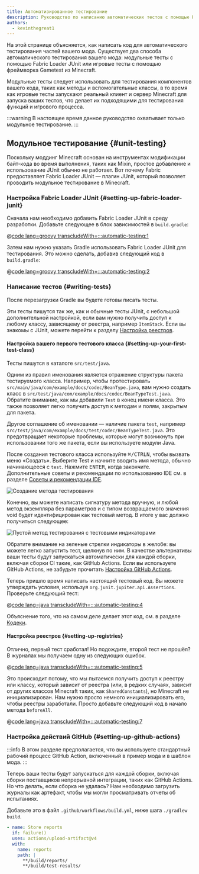 ```yaml
---
title: Автоматизированное тестирование
description: Руководство по написанию автоматических тестов с помощью Fabric Loader JUnit.
authors:
  - kevinthegreat1
---
```


На этой странице объясняется, как написать код для автоматического тестирования частей вашего мода. Существует два способа автоматического тестирования вашего мода: модульные тесты с помощью Fabric Loader JUnit или игровые тесты с помощью фреймворка Gametest из Minecraft.

Модульные тесты следует использовать для тестирования компонентов вашего кода, таких как методы и вспомогательные классы, в то время как игровые тесты запускают реальный клиент и сервер Minecraft для запуска ваших тестов, что делает их подходящими для тестирования функций и игрового процесса.

:::warning
В настоящее время данное руководство охватывает только модульное тестирование.
:::

## Модульное тестирование {#unit-testing}

Поскольку моддинг Minecraft основан на инструментах модификации байт-кода во время выполнения, таких как Mixin, простое добавление и использование JUnit обычно не работает. Вот почему Fabric предоставляет Fabric Loader JUnit — плагин JUnit, который позволяет проводить модульное тестирование в Minecraft.

### Настройка Fabric Loader JUnit {#setting-up-fabric-loader-junit}

Сначала нам необходимо добавить Fabric Loader JUnit в среду разработки. Добавьте следующее в блок зависимостей в `build.gradle`:

@[code lang=groovy transcludeWith=:::automatic-testing:1](@/reference/build.gradle)

Затем нам нужно указать Gradle использовать Fabric Loader JUnit для тестирования. Это можно сделать, добавив следующий код в `build.gradle`:

@[code lang=groovy transcludeWith=:::automatic-testing:2](@/reference/latest/build.gradle)

### Написание тестов {#writing-tests}

После перезагрузки Gradle вы будете готовы писать тесты.

Эти тесты пишутся так же, как и обычные тесты JUnit, с небольшой дополнительной настройкой, если вам нужно получить доступ к любому классу, зависящему от реестра, например `ItemStack`. Если вы знакомы с JUnit, можете перейти к разделу [Настройка реестров](#setting-up-registries).

#### Настройка вашего первого тестового класса {#setting-up-your-first-test-class}

Тесты пишутся в каталоге `src/test/java`.

Одним из правил именования является отражение структуры пакета тестируемого класса. Например, чтобы протестировать `src/main/java/com/example/docs/codec/BeanType.java`, вам нужно создать класс в `src/test/java/com/example/docs/codec/BeanTypeTest.java`. Обратите внимание, как мы добавили `Test` в конец имени класса. Это также позволяет легко получить доступ к методам и полям, закрытым для пакета.

Другое соглашение об именовании — наличие пакета `test`, например `src/test/java/com/example/docs/test/codec/BeanTypeTest.java`. Это предотвращает некоторые проблемы, которые могут возникнуть при использовании того же пакета, если вы используете модули Java.

После создания тестового класса используйте <kbd>⌘/CTRL</kbd><kbd>N</kbd>, чтобы вызвать меню «Создать». Выберите Test и начните вводить имя метода, обычно начинающееся с `test`. Нажмите <kbd>ENTER</kbd>, когда закончите. Дополнительные советы и рекомендации по использованию IDE см. в разделе [Советы и рекомендации IDE](./ide-tips-and-tricks#code-generation).

![Создание метода тестирования](/assets/develop/misc/automatic-testing/unit_testing_01.png)

Конечно, вы можете написать сигнатуру метода вручную, и любой метод экземпляра без параметров и с типом возвращаемого значения void будет идентифицирован как тестовый метод. В итоге у вас должно получиться следующее:

![Пустой метод тестирования с тестовыми индикаторами](/assets/develop/misc/automatic-testing/unit_testing_02.png)

Обратите внимание на зеленые стрелки индикаторы в желобе: вы можете легко запустить тест, щелкнув по ним. В качестве альтернативы ваши тесты будут запускаться автоматически для каждой сборки, включая сборки CI такие, как GitHub Actions. Если вы используете GitHub Actions, не забудьте прочитать [Настройка GitHub Actions](#setting-up-github-actions).

Теперь пришло время написать настоящий тестовый код. Вы можете утверждать условия, используя `org.junit.jupiter.api.Assertions`. Проверьте следующий тест:

@[code lang=java transcludeWith=:::automatic-testing:4](@/reference/latest/src/test/java/com/example/docs/codec/BeanTypeTest.java)

Объяснение того, что на самом деле делает этот код, см. в разделе [Кодеки](./codecs#registry-dispatch).

#### Настройка реестров {#setting-up-registries}

Отлично, первый тест сработал! Но подождите, второй тест не прошёл? В журналах мы получаем одну из следующих ошибок.

@[code lang=java transcludeWith=:::automatic-testing:5](@/reference/latest/src/test/java/com/example/docs/codec/BeanTypeTest.java)

Это происходит потому, что мы пытаемся получить доступ к реестру или классу, который зависит от реестра (или, в редких случаях, зависит от других классов Minecraft таких, как `SharedConstants`), но Minecraft не инициализирован. Нам нужно просто немного инициализировать его, чтобы реестры заработали. Просто добавьте следующий код в начало метода `beforeAll`.

@[code lang=java transcludeWith=:::automatic-testing:7](@/reference/latest/src/test/java/com/example/docs/codec/BeanTypeTest.java)

### Настройка действий GitHub {#setting-up-github-actions}

:::info
В этом разделе предполагается, что вы используете стандартный рабочий процесс GitHub Action, включенный в пример мода и в шаблон мода.
:::

Теперь ваши тесты будут запускаться для каждой сборки, включая сборки поставщиков непрерывной интеграции, таких как GitHub Actions. Но что делать, если сборка не удалась? Нам необходимо загрузить журналы как артефакт, чтобы мы могли просматривать отчеты об испытаниях.

Добавьте это в файл `.github/workflows/build.yml`, ниже шага `./gradlew build`.

```yaml
- name: Store reports
  if: failure()
  uses: actions/upload-artifact@v4
  with:
    name: reports
    path: |
      **/build/reports/
      **/build/test-results/
```
